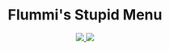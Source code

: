 <div align="center">
  <h1>Flummi's Stupid Menu</h1>

  <a href="https://github.com/Flummidill/Flummis.Stupid.Menu/compare/cc096ae...5.7.1">
    <img src="https://img.shields.io/badge/view-changelog-lime?style=for-the-badge"</img>
  </a>

  <a href="https://github.com/Flummidill/Flummis.Stupid.Menu/releases">
    <img src="https://img.shields.io/github/downloads/Flummidill/Flummis.Stupid.Menu/Release13/Flummis_Stupid_Menu.dll?style=for-the-badge&label=Downloads&color=lime"</img>
  </a>
</div>